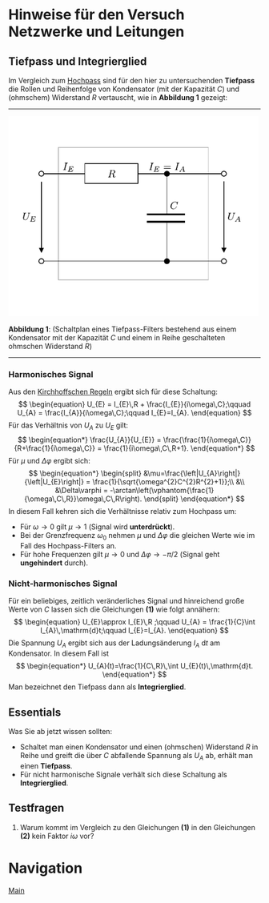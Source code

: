 # Hinweise für den Versuch Netzwerke und Leitungen

## Tiefpass und Integrierglied

Im Vergleich zum [Hochpass](https://gitlab.kit.edu/kit/etp-lehre/p1-praktikum/students/-/blob/main/Vierpole_und_Leitungen/doc/Hinweise-Hochpass.md) sind für den hier zu untersuchenden **Tiefpass** die Rollen und Reihenfolge von Kondensator (mit der Kapazität $C$) und (ohmschem) Widerstand $R$ vertauscht, wie in **Abbildung 1** gezeigt:

---

<img src="../figures/Tiefpass.png" width="500" style="zoom:100%;" />

**Abbildung 1**: (Schaltplan eines Tiefpass-Filters bestehend aus einem Kondensator mit der Kapazität $C$ und einem in Reihe geschalteten ohmschen Widerstand $R$)

---

### Harmonisches Signal

Aus den [Kirchhoffschen Regeln](https://de.wikipedia.org/wiki/Kirchhoffsche_Regeln) ergibt sich für diese Schaltung:
$$
\begin{equation}
U_{E} = I_{E}\,R + \frac{I_{E}}{i\omega\,C};\qquad U_{A} = \frac{I_{A}}{i\omega\,C};\qquad I_{E}=I_{A}.
\end{equation}
$$
Für das Verhältnis von $U_{A}$ zu $U_{E}$ gilt: 
$$
\begin{equation*}
\frac{U_{A}}{U_{E}} = \frac{\frac{1}{i\omega\,C}}{R+\frac{1}{i\omega\,C}} = \frac{1}{i\omega\,C\,R+1}.
\end{equation*}
$$
Für $\mu$ und $\Delta\varphi$ ergibt sich:
$$
\begin{equation*}
\begin{split}
&\mu=\frac{\left|U_{A}\right|}{\left|U_{E}\right|} = \frac{1}{\sqrt{\omega^{2}C^{2}R^{2}+1}};\\
&\\
&\Delta\varphi = -\arctan\left(\vphantom{\frac{1}{\omega\,C\,R}}\omega\,C\,R\right).
\end{split}
\end{equation*}
$$
In diesem Fall kehren sich die Verhältnisse relativ zum Hochpass um: 

- Für $\omega\to0$ gilt $\mu\to1$ (Signal wird **unterdrückt**). 
- Bei der Grenzfrequenz $\omega_{0}$ nehmen $\mu$ und $\Delta\varphi$ die gleichen Werte wie im Fall des Hochpass-Filters an. 
- Für hohe Frequenzen gilt $\mu\to0$ und $\Delta\varphi\to-\pi/2$ (Signal geht **ungehindert** durch).

### Nicht-harmonisches Signal

Für ein beliebiges, zeitlich veränderliches Signal und hinreichend große Werte von $C$ lassen sich die Gleichungen **(1)** wie folgt annähern:
$$
\begin{equation}
U_{E}\approx I_{E}\,R ;\qquad U_{A} = \frac{1}{C}\int I_{A}\,\mathrm{d}t;\qquad I_{E}=I_{A}.
\end{equation}
$$
Die Spannung $U_{A}$ ergibt sich aus der Ladungsänderung $I_{A}\ \mathrm{d}t$ am Kondensator. In diesem Fall ist
$$
\begin{equation*}
U_{A}(t)=\frac{1}{C\,R}\,\int U_{E}(t)\,\mathrm{d}t.
\end{equation*}
$$
Man bezeichnet den Tiefpass dann als **Integrierglied**. 

## Essentials

Was Sie ab jetzt wissen sollten:

- Schaltet man einen Kondensator und einen (ohmschen) Widerstand $R$ in Reihe und greift die über $C$ abfallende Spannung als $U_{A}$ ab, erhält man einen **Tiefpass**.
- Für nicht harmonische Signale verhält sich diese Schaltung als **Integrierglied**.

## Testfragen

1. Warum kommt im Vergleich zu den Gleichungen **(1)** in den Gleichungen **(2)** kein Faktor $i\omega$ vor?  

# Navigation

[Main](https://gitlab.kit.edu/kit/etp-lehre/p1-praktikum/students/-/tree/main/Vierpole_und_Leitungen)
